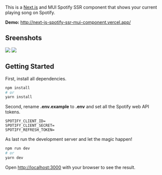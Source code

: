 This is a [Next.js](https://nextjs.org/) and MUI Spotify SSR component that shows your current playing song on Spotify.

**Demo:** http://next-js-spotify-ssr-mui-component.vercel.app/

## Sreenshots

<img src="https://tomsmits.nl/assets/component-1png">

<img src="https://tomsmits.nl/assets/component-2.png">

## Getting Started

First, install all dependencies.

```bash
npm install
# or
yarn install
```

Second, rename **.env.example** to **.env** and set all the Spotify web API tokens.

```shell
SPOTIFY_CLIENT_ID=
SPOTIFY_CLIENT_SECRET=
SPOTIFY_REFRESH_TOKEN=
```

As last run the development server and let the magic happen!

```bash
npm run dev
# or
yarn dev
```

Open [http://localhost:3000](http://localhost:3000) with your browser to see the result.

